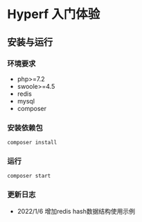 # Hyperf 入门体验

## 安装与运行

### 环境要求

- php>=7.2
- swoole>=4.5
- redis
- mysql
- composer

### 安装依赖包

```shell
composer install
```

### 运行

```
composer start
```

### 更新日志

- 2022/1/6 增加redis hash数据结构使用示例


